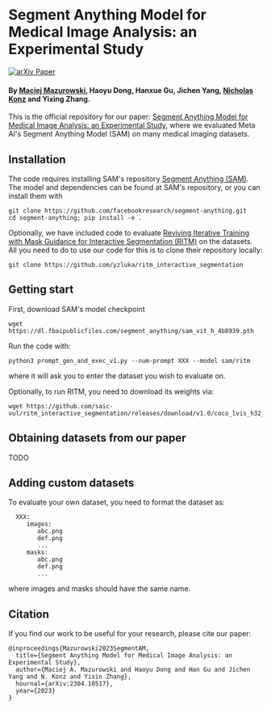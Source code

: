 # Segment Anything Model for Medical Image Analysis: an Experimental Study

[![arXiv Paper](https://img.shields.io/badge/arXiv-2304.10517-orange.svg?style=flat)](https://arxiv.org/abs/2304.10517)

#### By [Maciej Mazurowski](https://sites.duke.edu/mazurowski/), Haoyu Dong, Hanxue Gu, Jichen Yang, [Nicholas Konz](https://nickk124.github.io/) and Yixing Zhang.

This is the official repository for our paper: [Segment Anything Model for Medical Image Analysis: an Experimental Study](https://arxiv.org/abs/2304.10517), where we evaluated Meta AI's Segment Anything Model (SAM) on many medical imaging datasets.

## Installation

The code requires installing SAM's repository [Segment Anything (SAM)](https://github.com/facebookresearch/segment-anything.git). The model and dependencies can be found at SAM's repository, or you can install them with

```
git clone https://github.com/facebookresearch/segment-anything.git
cd segment-anything; pip install -e .
```

Optionally, we have included code to evaluate [Reviving Iterative Training with Mask Guidance for Interactive Segmentation (RITM)](https://arxiv.org/abs/2102.06583) on the datasets. All you need to do to use our code for this is to clone their repository locally:

```
git clone https://github.com/yzluka/ritm_interactive_segmentation
```

## Getting start
First, download SAM's model checkpoint 
```
wget https://dl.fbaipublicfiles.com/segment_anything/sam_vit_h_4b8939.pth
```

Run the code with:
```
python3 prompt_gen_and_exec_v1.py --num-prompt XXX --model sam/ritm 
```
where it will ask you to enter the dataset you wish to evaluate on.

Optionally, to run RITM, you need to download its weights via:
```
wget https://github.com/saic-vul/ritm_interactive_segmentation/releases/download/v1.0/coco_lvis_h32_itermask.pth
```

## Obtaining datasets from our paper

TODO

## Adding custom datasets
To evaluate your own dataset, you need to format the dataset as: 
```
  XXX:
     images:
        abc.png
        def.png
        ...
     masks:
        abc.png
        def.png
        ...
```
where images and masks should have the same name.

## Citation
If you find our work to be useful for your research, please cite our paper:
```
@inproceedings{Mazurowski2023SegmentAM,
  title={Segment Anything Model for Medical Image Analysis: an Experimental Study},
  author={Maciej A. Mazurowski and Haoyu Dong and Han Gu and Jichen Yang and N. Konz and Yixin Zhang},
  hournal={arXiv:2304.10517},
  year={2023}
}
```
